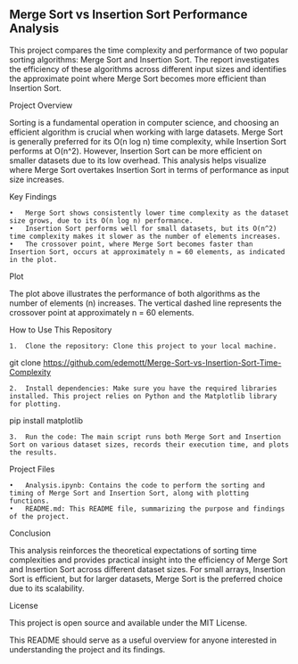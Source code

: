 ## Merge Sort vs Insertion Sort Performance Analysis

This project compares the time complexity and performance of two popular sorting algorithms: Merge Sort and Insertion Sort. The report investigates the efficiency of these algorithms across different input sizes and identifies the approximate point where Merge Sort becomes more efficient than Insertion Sort.

Project Overview

Sorting is a fundamental operation in computer science, and choosing an efficient algorithm is crucial when working with large datasets. Merge Sort is generally preferred for its O(n log n) time complexity, while Insertion Sort performs at O(n^2). However, Insertion Sort can be more efficient on smaller datasets due to its low overhead. This analysis helps visualize where Merge Sort overtakes Insertion Sort in terms of performance as input size increases.

Key Findings

	•	Merge Sort shows consistently lower time complexity as the dataset size grows, due to its O(n log n) performance.
	•	Insertion Sort performs well for small datasets, but its O(n^2) time complexity makes it slower as the number of elements increases.
	•	The crossover point, where Merge Sort becomes faster than Insertion Sort, occurs at approximately n = 60 elements, as indicated in the plot.

Plot

The plot above illustrates the performance of both algorithms as the number of elements (n) increases. The vertical dashed line represents the crossover point at approximately n = 60 elements.

How to Use This Repository

	1.	Clone the repository: Clone this project to your local machine.

git clone https://github.com/edemott/Merge-Sort-vs-Insertion-Sort-Time-Complexity


	2.	Install dependencies: Make sure you have the required libraries installed. This project relies on Python and the Matplotlib library for plotting.

pip install matplotlib


	3.	Run the code: The main script runs both Merge Sort and Insertion Sort on various dataset sizes, records their execution time, and plots the results.

Project Files

	•	Analysis.ipynb: Contains the code to perform the sorting and timing of Merge Sort and Insertion Sort, along with plotting functions.
	•	README.md: This README file, summarizing the purpose and findings of the project.

Conclusion

This analysis reinforces the theoretical expectations of sorting time complexities and provides practical insight into the efficiency of Merge Sort and Insertion Sort across different dataset sizes. For small arrays, Insertion Sort is efficient, but for larger datasets, Merge Sort is the preferred choice due to its scalability.

License

This project is open source and available under the MIT License.

This README should serve as a useful overview for anyone interested in understanding the project and its findings.
